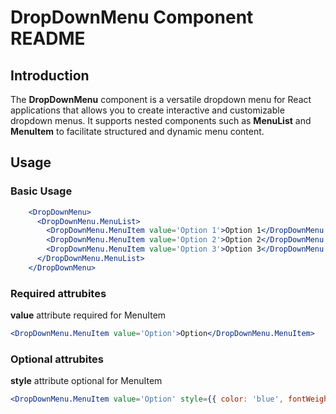 
# DropDownMenu Component README

## Introduction

The **DropDownMenu** component is a versatile dropdown menu for React applications that allows you to create interactive and customizable dropdown menus. It supports nested components such as **MenuList** and **MenuItem** to facilitate structured and dynamic menu content.

## Usage

### Basic Usage
```jsx
    <DropDownMenu>
      <DropDownMenu.MenuList>
        <DropDownMenu.MenuItem value='Option 1'>Option 1</DropDownMenu.MenuItem>
        <DropDownMenu.MenuItem value='Option 2'>Option 2</DropDownMenu.MenuItem>
        <DropDownMenu.MenuItem value='Option 3'>Option 3</DropDownMenu.MenuItem>
      </DropDownMenu.MenuList>
    </DropDownMenu>


```

### Required attrubites
 **value** attribute required for MenuItem
 ```jsx
<DropDownMenu.MenuItem value='Option'>Option</DropDownMenu.MenuItem>
 ```

### Optional attrubites
**style** attribute optional for MenuItem 
 ```jsx
<DropDownMenu.MenuItem value='Option' style={{ color: 'blue', fontWeight: 'bold' }}>Option</DropDownMenu.MenuItem>
 ```

